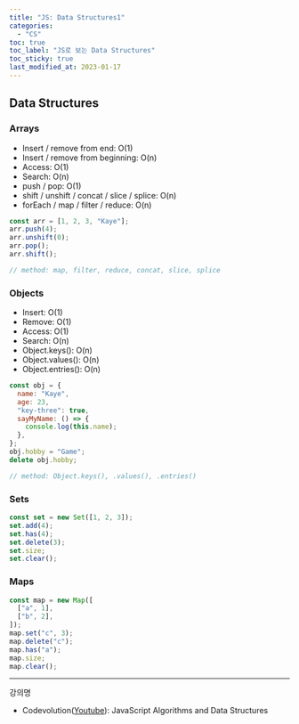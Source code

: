 ```yaml
---
title: "JS: Data Structures1"
categories:
  - "CS"
toc: true
toc_label: "JS로 보는 Data Structures"
toc_sticky: true
last_modified_at: 2023-01-17
---
```


## Data Structures

### Arrays

- Insert / remove from end: O(1)
- Insert / remove from beginning: O(n)
- Access: O(1)
- Search: O(n)
- push / pop: O(1)
- shift / unshift / concat / slice / splice: O(n)
- forEach / map / filter / reduce: O(n)

```js
const arr = [1, 2, 3, "Kaye"];
arr.push(4);
arr.unshift(0);
arr.pop();
arr.shift();

// method: map, filter, reduce, concat, slice, splice
```

### Objects

- Insert: O(1)
- Remove: O(1)
- Access: O(1)
- Search: O(n)
- Object.keys(): O(n)
- Object.values(): O(n)
- Object.entries(): O(n)

```js
const obj = {
  name: "Kaye",
  age: 23,
  "key-three": true,
  sayMyName: () => {
    console.log(this.name);
  },
};
obj.hobby = "Game";
delete obj.hobby;

// method: Object.keys(), .values(), .entries()
```

### Sets

```js
const set = new Set([1, 2, 3]);
set.add(4);
set.has(4);
set.delete(3);
set.size;
set.clear();
```

### Maps

```js
const map = new Map([
  ["a", 1],
  ["b", 2],
]);
map.set("c", 3);
map.delete("c");
map.has("a");
map.size;
map.clear();
```

---

강의명

- Codevolution([Youtube](https://youtube.com/playlist?list=PLC3y8-rFHvwjPxNAKvZpdnsr41E0fCMMP)): JavaScript Algorithms and Data Structures
